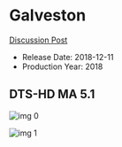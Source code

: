 # Galveston

[Discussion Post](https://www.avsforum.com/threads/bass-eq-for-filtered-movies.2995212/post-57322316)

* Release Date: 2018-12-11
* Production Year: 2018

## DTS-HD MA 5.1

![img 0](https://i.imgur.com/8TWebZa.jpg)

![img 1](https://i.imgur.com/LD4EEcP.png)

